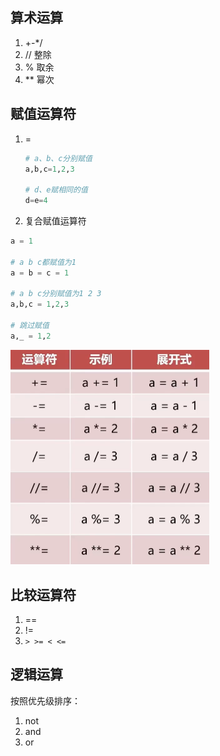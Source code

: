 

## 算术运算

1. +-*/
2. // 整除
3. % 取余
4. ** 幂次



## 赋值运算符
1. =

   ~~~python
   # a、b、c分别赋值
   a,b,c=1,2,3
   
   # d、e赋相同的值
   d=e=4
   ~~~

2. 复合赋值运算符

~~~python
a = 1

# a b c都赋值为1
a = b = c = 1

# a b c分别赋值为1 2 3 
a,b,c = 1,2,3

# 跳过赋值 
a,_ = 1,2
~~~

<img src="./assets/image-20240531015033722.png" alt="image-20240531015033722" style="zoom:50%;" />


## 比较运算符

1. ==
2. !=
3. `> >= < <=`



## 逻辑运算

按照优先级排序：

1. not
2. and
3. or
